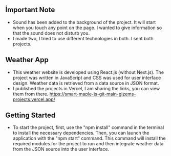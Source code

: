 ## İmportant Note

- Sound has been added to the background of the project. It will start when you touch any point on the page. I wanted to give information so that the sound does not disturb you.
- I made two, I tried to use different technologies in both. I sent both projects.

## Weather App

- This weather website is developed using React.js (without Next.js). The project was written in JavaScript and CSS was used for user interface design. Weather data is retrieved from a data source in JSON format.
- I published the projects in Vercel, I am sharing the links, you can view them from there.
  https://smart-maple-js-git-main-gizems-projects.vercel.app/

## Getting Started

- To start the project, first, use the "npm install" command in the terminal to install the necessary dependencies. Then, you can launch the application with the "npm start" command. This command will install the required modules for the project to run and then integrate weather data from the JSON source into the user interface.
